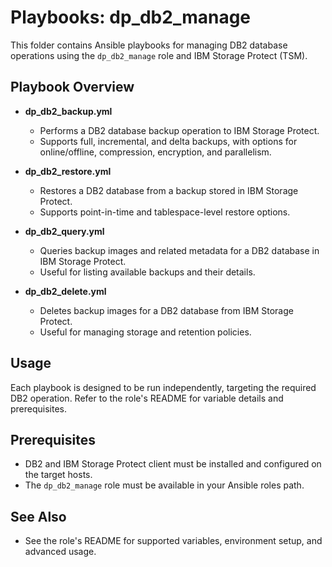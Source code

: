 # Playbooks: dp_db2_manage

This folder contains Ansible playbooks for managing DB2 database operations using the `dp_db2_manage` role and IBM Storage Protect (TSM).

## Playbook Overview

- **dp_db2_backup.yml**
  - Performs a DB2 database backup operation to IBM Storage Protect.
  - Supports full, incremental, and delta backups, with options for online/offline, compression, encryption, and parallelism.

- **dp_db2_restore.yml**
  - Restores a DB2 database from a backup stored in IBM Storage Protect.
  - Supports point-in-time and tablespace-level restore options.

- **dp_db2_query.yml**
  - Queries backup images and related metadata for a DB2 database in IBM Storage Protect.
  - Useful for listing available backups and their details.

- **dp_db2_delete.yml**
  - Deletes backup images for a DB2 database from IBM Storage Protect.
  - Useful for managing storage and retention policies.

## Usage
Each playbook is designed to be run independently, targeting the required DB2 operation. Refer to the role's README for variable details and prerequisites.

## Prerequisites
- DB2 and IBM Storage Protect client must be installed and configured on the target hosts.
- The `dp_db2_manage` role must be available in your Ansible roles path.

## See Also
- See the role's README for supported variables, environment setup, and advanced usage.
